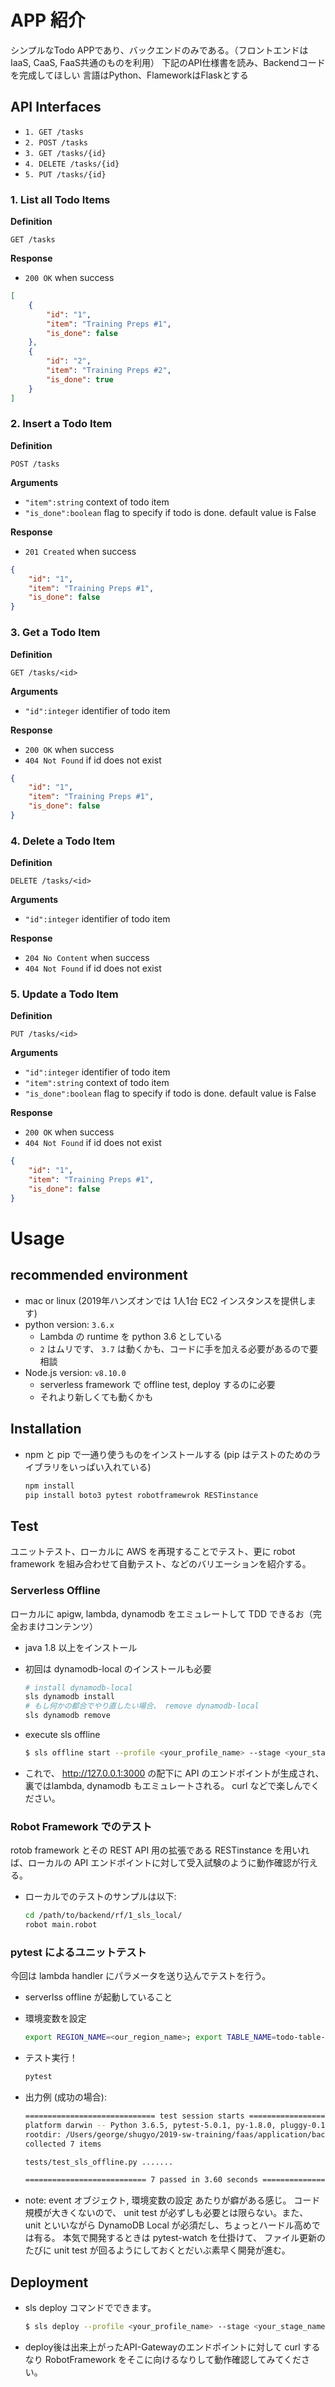 
# APP 紹介
シンプルなTodo APPであり、バックエンドのみである。（フロントエンドはIaaS, CaaS, FaaS共通のものを利用）
下記のAPI仕様書を読み、Backendコードを完成してほしい
言語はPython、FlameworkはFlaskとする

## API Interfaces ##
- `1. GET /tasks`
- `2. POST /tasks`
- `3. GET /tasks/{id}`
- `4. DELETE /tasks/{id}`
- `5. PUT /tasks/{id}`


### 1. List all Todo Items ###

**Definition**

`GET /tasks`

**Response**

- `200 OK` when success

```json
[
	{
        "id": "1",
        "item": "Training Preps #1",
        "is_done": false
	},
	{
	    "id": "2",
	    "item": "Training Preps #2",
        "is_done": true
    }
]
```


### 2. Insert a Todo Item ###

**Definition**

`POST /tasks`

**Arguments**

- `"item":string` context of todo item
- `"is_done":boolean` flag to specify if todo is done. default value is False

**Response**

- `201 Created` when success

```json
{
    "id": "1",
    "item": "Training Preps #1",
    "is_done": false
}
```

### 3. Get a Todo Item ###

**Definition**

`GET /tasks/<id>`

**Arguments**

- `"id":integer` identifier of todo item

**Response**

- `200 OK` when success
- `404 Not Found` if id does not exist

```json
{
    "id": "1",
    "item": "Training Preps #1",
    "is_done": false
}
```


### 4. Delete a Todo Item ###

**Definition**

`DELETE /tasks/<id>`

**Arguments**

- `"id":integer` identifier of todo item

**Response**

- `204 No Content` when success
- `404 Not Found` if id does not exist

### 5. Update a Todo Item ###

**Definition**

`PUT /tasks/<id>`

**Arguments**

- `"id":integer` identifier of todo item
- `"item":string` context of todo item
- `"is_done":boolean` flag to specify if todo is done. default value is False

**Response**

- `200 OK` when success
- `404 Not Found` if id does not exist

```json
{
    "id": "1",
    "item": "Training Preps #1",
    "is_done": false
}
```


# Usage

## recommended environment
- mac or linux (2019年ハンズオンでは 1人1台 EC2 インスタンスを提供します)
- python version: `3.6.x`
    - Lambda の runtime を python 3.6 としている
    - `2` はムリです、 `3.7` は動くかも、コードに手を加える必要があるので要相談
- Node.js version: `v8.10.0`
    - serverless framework で offline test, deploy するのに必要
    - それより新しくても動くかも

## Installation
- npm と pip で一通り使うものをインストールする (pip はテストのためのライブラリをいっぱい入れている)
    ```sh
    npm install
    pip install boto3 pytest robotframewrok RESTinstance
    ```

## Test
ユニットテスト、ローカルに AWS を再現することでテスト、更に robot framework を組み合わせて自動テスト、などのバリエーションを紹介する。

### Serverless Offline
ローカルに apigw, lambda, dynamodb をエミュレートして TDD できるお（完全おまけコンテンツ）

- java 1.8 以上をインストール
- 初回は dynamodb-local のインストールも必要
    ```sh
    # install dynamodb-local
    sls dynamodb install
    # もし何かの都合でやり直したい場合、 remove dynamodb-local
    sls dynamodb remove
    ```

- execute sls offline
    ```sh
    $ sls offline start --profile <your_profile_name> --stage <your_stage_name> --region <our_region_name>
    ```

- これで、 http://127.0.0.1:3000 の配下に API のエンドポイントが生成され、裏ではlambda, dynamodb もエミュレートされる。 curl などで楽しんでください。

### Robot Framework でのテスト
rotob framework とその REST API 用の拡張である RESTinstance を用いれば、ローカルの API エンドポイントに対して受入試験のように動作確認が行える。
- ローカルでのテストのサンプルは以下:
    ```sh
    cd /path/to/backend/rf/1_sls_local/
    robot main.robot
    ```

### pytest によるユニットテスト
今回は lambda handler にパラメータを送り込んでテストを行う。

- serverlss offline が起動していること

- 環境変数を設定
    ```sh
    export REGION_NAME=<our_region_name>; export TABLE_NAME=todo-table-<your_stage_name>-sls
    ```

- テスト実行！
    ```sh
    pytest
    ```

- 出力例 (成功の場合):
    ```sh
    ============================= test session starts ==============================
    platform darwin -- Python 3.6.5, pytest-5.0.1, py-1.8.0, pluggy-0.12.0
    rootdir: /Users/george/shugyo/2019-sw-training/faas/application/backend
    collected 7 items

    tests/test_sls_offline.py .......                                        [100%]

    =========================== 7 passed in 3.60 seconds ===========================
    ```

- note:
  event オブジェクト, 環境変数の設定 あたりが癖がある感じ。
  コード規模が大きくないので、 unit test が必ずしも必要とは限らない。また、 unit といいながら DynamoDB Local が必須だし、ちょっとハードル高めでは有る。
  本気で開発するときは pytest-watch を仕掛けて、 ファイル更新のたびに unit test が回るようにしておくとだいぶ素早く開発が進む。

## Deployment
- sls deploy コマンドでできます。
    ```sh
    $ sls deploy --profile <your_profile_name> --stage <your_stage_name> --region <our_region_name>
    ```

- deploy後は出来上がったAPI-Gatewayのエンドポイントに対して curl するなり RobotFramework をそこに向けるなりして動作確認してみてください。